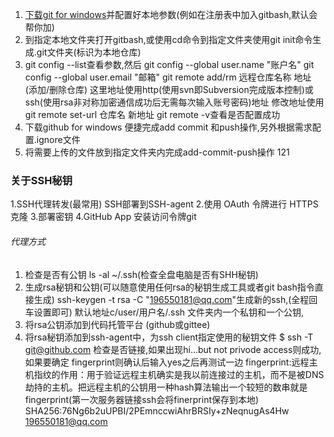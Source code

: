 
1. [下载git for windows](https://gitforwindows.org/)并配置好本地参数(例如在注册表中加入gitbash,默认会帮你加)
2. 到指定本地文件夹打开gitbash,或使用cd命令到指定文件夹使用git init命令生成.git文件夹(标识为本地仓库)
3. git config --list查看参数,然后
git config --global user.name "账户名"
git config --global user.email "邮箱"
git remote add/rm 远程仓库名称 地址 (添加/删除仓库)  这里地址使用http(使用svn即Subversion完成版本控制)或ssh(使用rsa非对称加密通信成功后无需每次输入账号密码)地址
修改地址使用 git remote set-url 仓库名 新地址
git remote -v查看是否配置成功
4. 下载github for windows 便捷完成add commit 和push操作,另外根据需求配置.ignore文件
5. 将需要上传的文件放到指定文件夹内完成add-commit-push操作
121
### 关于SSH秘钥
1.SSH代理转发(最常用) SSH部署到SSH-agent
2.使用 OAuth 令牌进行 HTTPS 克隆
3.部署密钥
4.GitHub App 安装访问令牌git
###### 代理方式
1. 检查是否有公钥  ls -al ~/.ssh(检查全盘电脑是否有SHH秘钥) 
2. 生成rsa秘钥和公钥(可以随意使用任何rsa的秘钥生成工具或者git bash指令直接生成)
ssh-keygen -t rsa -C "196550181@qq.com"生成新的ssh,(全程回车设置即可)
默认地址c/user/用户名/.ssh  文件夹内一个私钥和一个公钥,
3.  将rsa公钥添加到代码托管平台 (github或gittee)  
4. 将rsa秘钥添加到ssh-agent中，为ssh client指定使用的秘钥文件
$ ssh -T git@github.com 检查是否链接,如果出现hi...but not privode access则成功,如果要确定
fingerprint则确认后输入yes之后再测试一边
fingerprint:远程主机指纹的作用：用于验证远程主机确实是我以前连接过的主机，而不是被DNS劫持的主机。把远程主机的公钥用一种hash算法输出一个较短的数串就是fingerprint(第一次服务器链接ssh会将finerprint保存到本地)
SHA256:76Ng6b2uUPBI/2PEmnccwiAhrBRSIy+zNeqnugAs4Hw 196550181@qq.com

